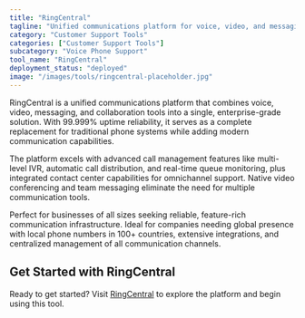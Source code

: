 ```yaml
---
title: "RingCentral"
tagline: "Unified communications platform for voice, video, and messaging"
category: "Customer Support Tools"
categories: ["Customer Support Tools"]
subcategory: "Voice Phone Support"
tool_name: "RingCentral"
deployment_status: "deployed"
image: "/images/tools/ringcentral-placeholder.jpg"
---
```

RingCentral is a unified communications platform that combines voice, video, messaging, and collaboration tools into a single, enterprise-grade solution. With 99.999% uptime reliability, it serves as a complete replacement for traditional phone systems while adding modern communication capabilities.

The platform excels with advanced call management features like multi-level IVR, automatic call distribution, and real-time queue monitoring, plus integrated contact center capabilities for omnichannel support. Native video conferencing and team messaging eliminate the need for multiple communication tools.

Perfect for businesses of all sizes seeking reliable, feature-rich communication infrastructure. Ideal for companies needing global presence with local phone numbers in 100+ countries, extensive integrations, and centralized management of all communication channels.
## Get Started with RingCentral

Ready to get started? Visit [RingCentral](https://ringcentral.com) to explore the platform and begin using this tool.
